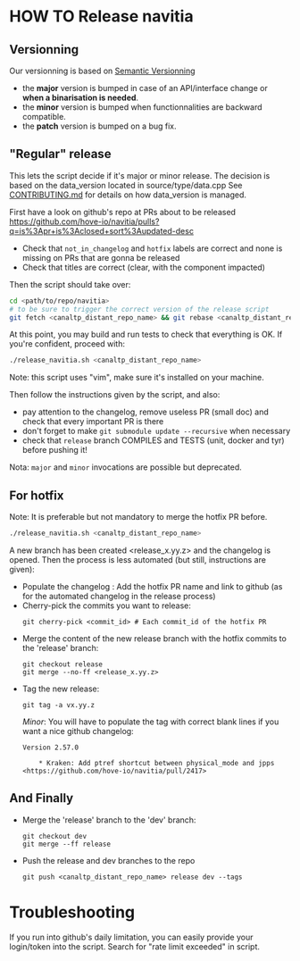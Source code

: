 # HOW TO Release navitia

## Versionning

Our versionning is based on [Semantic Versionning](nhttps://semver.org/)
* the **major** version is bumped in case of an API/interface change or **when a binarisation is needed**.
* the **minor** version is bumped when functionnalities are backward compatible.
* the **patch** version is bumped on a bug fix.

## "Regular" release

This lets the script decide if it's major or minor release.
The decision is based on the data_version located in source/type/data.cpp
See [CONTRIBUTING.md](CONTRIBUTING.md) for details on how data_version is managed.

First have a look on github's repo at PRs about to be released https://github.com/hove-io/navitia/pulls?q=is%3Apr+is%3Aclosed+sort%3Aupdated-desc
* Check that `not_in_changelog` and `hotfix` labels are correct and none is missing on PRs that are gonna be released
* Check that titles are correct (clear, with the component impacted)

Then the script should take over:
```sh
cd <path/to/repo/navitia>
# to be sure to trigger the correct version of the release script
git fetch <canaltp_distant_repo_name> && git rebase <canaltp_distant_repo_name>/dev dev
```
At this point, you may build and run tests to check that everything is OK. If you're confident, proceed with:
```sh
./release_navitia.sh <canaltp_distant_repo_name>
```
Note: this script uses "vim", make sure it's installed on your machine.

Then follow the instructions given by the script, and also:
* pay attention to the changelog, remove useless PR (small doc) and check that every important PR is there
* don't forget to make `git submodule update --recursive` when necessary
* check that `release` branch COMPILES and TESTS (unit, docker and tyr) before pushing it!

Nota: `major` and `minor` invocations are possible but deprecated.

## For hotfix

Note: It is preferable but not mandatory to merge the hotfix PR before.
```sh
./release_navitia.sh <canaltp_distant_repo_name>
```
A new branch has been created <release_x.yy.z> and the changelog is opened.
Then the process is less automated (but still, instructions are given):
* Populate the changelog :
	Add the hotfix PR name and link to github (as for the automated changelog in the release process)
* Cherry-pick the commits you want to release:
	```
	git cherry-pick <commit_id> # Each commit_id of the hotfix PR
	```
* Merge the content of the new release branch with the hotfix commits to the 'release' branch:
	```
	git checkout release
	git merge --no-ff <release_x.yy.z>
	```
* Tag the new release:
	```
	git tag -a vx.yy.z
	```
    _Minor_: You will have to populate the tag with correct blank lines if you want a nice github changelog:
    ```
    Version 2.57.0

        * Kraken: Add ptref shortcut between physical_mode and jpps  <https://github.com/hove-io/navitia/pull/2417>
    ```

## And Finally

* Merge the 'release' branch to the 'dev' branch:
	```
	git checkout dev
	git merge --ff release
	```
* Push the release and dev branches to the repo
	```
	git push <canaltp_distant_repo_name> release dev --tags
	```

# Troubleshooting
If you run into github's daily limitation, you can easily provide your login/token into the script.
Search for "rate limit exceeded" in script.
